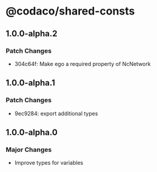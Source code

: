 # @codaco/shared-consts

## 1.0.0-alpha.2

### Patch Changes

- 304c64f: Make ego a required property of NcNetwork

## 1.0.0-alpha.1

### Patch Changes

- 9ec9284: export additional types

## 1.0.0-alpha.0

### Major Changes

- Improve types for variables
